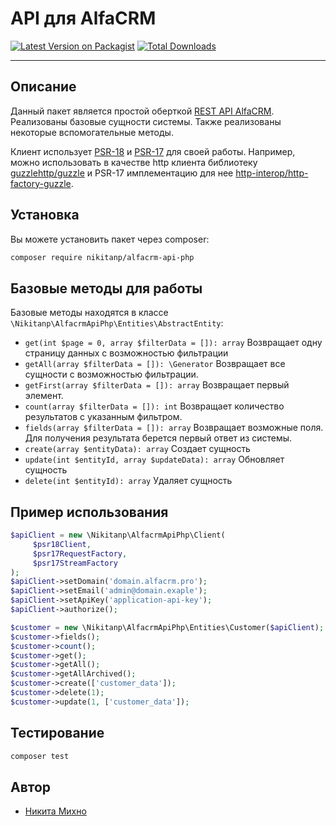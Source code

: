 # API для AlfaCRM

[![Latest Version on Packagist](https://img.shields.io/packagist/v/nikitanp/alfacrm_api_php.svg?style=flat-square)](https://packagist.org/packages/nikitanp/alfacrm-api-php)
[![Total Downloads](https://img.shields.io/packagist/dt/nikitanp/alfacrm_api_php.svg?style=flat-square)](https://packagist.org/packages/nikitanp/alfacrm-api-php)

---
## Описание

Данный пакет является простой оберткой [REST API AlfaCRM](https://alfacrm.pro/rest-api). Реализованы базовые сущности системы.
Также реализованы некоторые вспомогательные методы.

Клиент использует [PSR-18](https://www.php-fig.org/psr/psr-18/) и [PSR-17](https://www.php-fig.org/psr/psr-17/) для своей работы.
Например, можно использовать в качестве http клиента библиотеку [guzzlehttp/guzzle](https://github.com/guzzle/guzzle) 
и PSR-17 имплементацию для нее [http-interop/http-factory-guzzle](https://github.com/http-interop/http-factory-guzzle).

## Установка

Вы можете установить пакет через composer:

```bash
composer require nikitanp/alfacrm-api-php
```

## Базовые методы для работы

Базовые методы находятся в классе `\Nikitanp\AlfacrmApiPhp\Entities\AbstractEntity`:

- ```get(int $page = 0, array $filterData = []): array``` Возвращает одну страницу данных с возможностью фильтрации
- ```getAll(array $filterData = []): \Generator``` Возвращает все сущности с возможностью фильтрации.
- ```getFirst(array $filterData = []): array``` Возвращает первый элемент.
- ```count(array $filterData = []): int``` Возвращает количество результатов с указанным фильтром.
- ```fields(array $filterData = []): array``` Возвращает возможные поля. Для получения результата берется первый ответ из системы.
- ```create(array $entityData): array``` Создает сущность
- ```update(int $entityId, array $updateData): array``` Обновляет сущность
- ```delete(int $entityId): array``` Удаляет сущность

## Пример использования

```php
$apiClient = new \Nikitanp\AlfacrmApiPhp\Client(
     $psr18Client,
     $psr17RequestFactory,
     $psr17StreamFactory
);
$apiClient->setDomain('domain.alfacrm.pro');
$apiClient->setEmail('admin@domain.exaple');
$apiClient->setApiKey('application-api-key');
$apiClient->authorize();

$customer = new \Nikitanp\AlfacrmApiPhp\Entities\Customer($apiClient);
$customer->fields();
$customer->count();
$customer->get();
$customer->getAll();
$customer->getAllArchived();
$customer->create(['customer_data']);
$customer->delete(1);
$customer->update(1, ['customer_data']);
```

## Тестирование

```bash
composer test
```

## Автор

- [Никита Михно](https://github.com/nikitanp)
